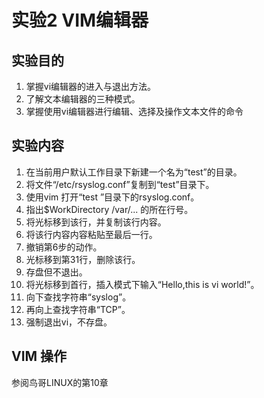 # 实验2 VIM编辑器
## 实验目的
1. 掌握vi编辑器的进入与退出方法。 
2. 了解文本编辑器的三种模式。
3. 掌握使用vi编辑器进行编辑、选择及操作文本文件的命令
## 实验内容
1. 在当前用户默认工作目录下新建一个名为“test”的目录。 
2. 将文件“/etc/rsyslog.conf”复制到“test”目录下。 
3. 使用vim 打开“test ”目录下的rsyslog.conf。
4. 指出$WorkDirectory /var/... 的所在行号。 
5. 将光标移到该行，并复制该行内容。 
6. 将该行内容内容粘贴至最后一行。 
7. 撤销第6步的动作。
8. 光标移到第31行，删除该行。 
9. 存盘但不退出。
10. 将光标移到首行，插入模式下输入“Hello,this is vi world!”。 
11. 向下查找字符串“syslog”。 
12. 再向上查找字符串“TCP”。 
13. 强制退出vi，不存盘。
## VIM 操作
参阅鸟哥LINUX的第10章
